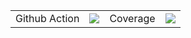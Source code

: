 


<table>
    <tr>
        <td>Github Action</td>
        <td><img src='https://github.com/ericziethen/ez-m3u8-creator/workflows/CI/badge.svg'></td>
        <td>Coverage</td>
        <td><img src='https://codecov.io/gh/ericziethen/ez-m3u8-creator/branch/master/graph/badge.svg'></td>
    </tr>
</table>

